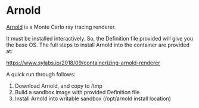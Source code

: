 # Arnold

[Arnold](https://www.solidangle.com/arnold/) is a Monte Carlo ray tracing renderer.

It must be installed interactively. So, the Definition file provided will
give you the base OS. The full steps to install Arnold into the container
are provided at:

  https://www.sylabs.io/2018/09/containerizing-arnold-renderer

A quick run through follows:

  1) Download Arnold, and copy to /tmp
  2) Build a sandbox image with provided Definition file
  3) Install Arnold into writable sandbox (/opt/arnold install location)


